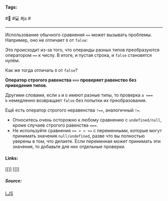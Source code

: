  #### Tags:
#🌱  #💻  #js  #	

---	
 Использование обычного сравнения `==` может вызывать проблемы. Например, оно не отличает `0` от `false`:
 	
Это происходит из-за того, что операнды разных типов преобразуются оператором `==` к числу. В итоге, и пустая строка, и `false` становятся нулём.

Как же тогда отличать `0` от `false`?

**Оператор строгого равенства `===` проверяет равенство без приведения типов.**

Другими словами, если `a` и `b` имеют разные типы, то проверка `a === b` немедленно возвращает `false` без попытки их преобразования.

Ещё есть оператор строгого неравенства `!==`, аналогичный `!=`.
	
	
	
	
-  Относитесь очень осторожно к любому сравнению с `undefined/null`, кроме случаев строгого равенства `===`.
-   Не используйте сравнения `>= > < <=` с переменными, которые могут принимать значения `null/undefined`, разве что вы полностью уверены в том, что делаете. Если переменная может принимать эти значения, то добавьте для них отдельные проверки.
	
	
	
	
	
	
	
#### Links:
   [[]]	
   [[]]
	
##### Source:
   [LJS](https://learn.javascript.ru/comparison)
	
		
	
